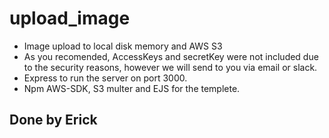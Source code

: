 # upload_image

- Image upload to local disk memory and AWS S3
- As you recomended, AccessKeys and secretKey were not included due to the security reasons, however we will send to you via email or slack. 
- Express to run the server on port 3000.
- Npm AWS-SDK, S3 multer and EJS for the templete.  

## Done by Erick